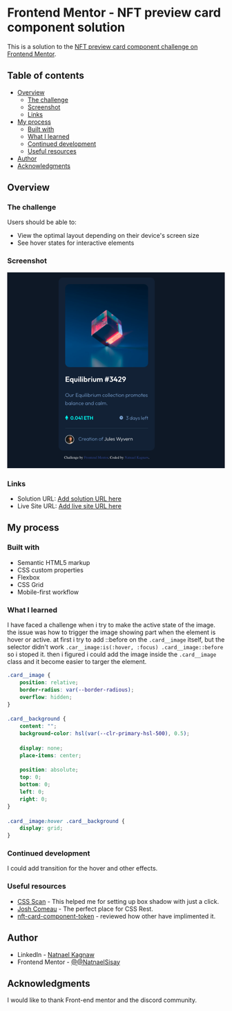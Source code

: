 # Frontend Mentor - NFT preview card component solution

This is a solution to the [NFT preview card component challenge on Frontend Mentor](https://www.frontendmentor.io/challenges/nft-preview-card-component-SbdUL_w0U).

## Table of contents

- [Overview](#overview)
  - [The challenge](#the-challenge)
  - [Screenshot](#screenshot)
  - [Links](#links)
- [My process](#my-process)
  - [Built with](#built-with)
  - [What I learned](#what-i-learned)
  - [Continued development](#continued-development)
  - [Useful resources](#useful-resources)
- [Author](#author)
- [Acknowledgments](#acknowledgments)

## Overview

### The challenge

Users should be able to:

- View the optimal layout depending on their device's screen size
- See hover states for interactive elements

### Screenshot

![Desktop](./screenshot/desktop.png)

### Links

- Solution URL: [Add solution URL here](https://your-solution-url.com)
- Live Site URL: [Add live site URL here](https://your-live-site-url.com)

## My process

### Built with

- Semantic HTML5 markup
- CSS custom properties
- Flexbox
- CSS Grid
- Mobile-first workflow

### What I learned

I have faced a challenge when i try to make the active state of the image.
the issue was how to trigger the image showing part when the element is hover or active.
at first i try to add ::before on the `.card__image` itself, but the selector didn't work
`.car__image:is(:hover, :focus) .card__image::before` so i stoped it. then i figured i could add the image inside the `.card__image` class and it become easier to targer the element.

```css
.card__image {
	position: relative;
	border-radius: var(--border-radious);
	overflow: hidden;
}

.card__background {
	content: "";
	background-color: hsl(var(--clr-primary-hsl-500), 0.5);

	display: none;
	place-items: center;

	position: absolute;
	top: 0;
	bottom: 0;
	left: 0;
	right: 0;
}

.card__image:hover .card__background {
	display: grid;
}
```

### Continued development

I could add transition for the hover and other effects.

### Useful resources

- [CSS Scan](https://getcssscan.com/css-box-shadow-examples) - This helped me for setting up box shadow with just a click.
- [Josh Comeau](https://www.joshwcomeau.com/css/custom-css-reset/) - The perfect place for CSS Rest.
- [nft-card-component-token](https://github.com/Felix221123/nft-card-component-token/tree/main) - reviewed how other have implimented it.

## Author

- LinkedIn - [Natnael Kagnaw](https://www.linkedin.com/in/natnael-kagnaw/)
- Frontend Mentor - [@@NatnaelSisay](https://www.frontendmentor.io/profile/NatnaelSisay)

## Acknowledgments

I would like to thank Front-end mentor and the discord community.

